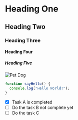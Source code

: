 # Heading One
## Heading Two
### Heading Three
#### Heading Four
##### Heading Five

![Pet Dog](https://images.unsplash.com/photo-1422565096762-bdb997a56a84?w=900&auto=format&fit=crop&q=60&ixlib=rb-4.0.3&ixid=M3wxMjA3fDB8MHxzZWFyY2h8M3x8ZG9nfGVufDB8fDB8fHww)

```javascript
function sayHello() {
  console.log("Hello World!");
}
```
- [x] Task A is completed
- [ ] Do the task B not complete yet
- [ ] Do the task C
